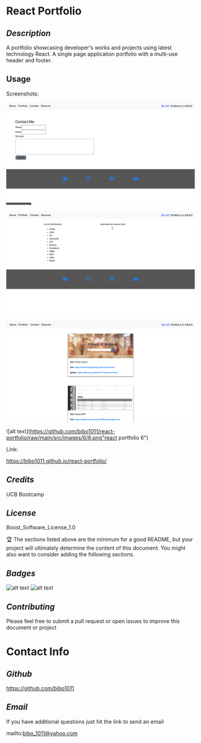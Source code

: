 # React Portfolio
  ## *Description*

  A portfolio showcasing developer's works and projects using latest technology React. A single page application portfolio with a multi-use header and footer.

  ## Usage 

  Screenshots:

  ![alt text](https://github.com/bibo1011/react-portfolio/raw/main/src/assets/images/screenshots/ch20ss1.png "react portfolio ss1")

  ![alt text](https://github.com/bibo1011/react-portfolio/raw/main/src/assets/images/screenshots/ch20ss2.png "react portfolio ss2")

  ![alt text](https://github.com/bibo1011/react-portfolio/raw/main/src/assets/images/screenshots/ch20ss3.png "react portfolio ss2")

  ![alt text](https://github.com/bibo1011/react-portfolio/raw/main/src/images/6/6.png"react portfolio 6")

  Link:

  https://bibo1011.github.io/react-portfolio/
   
  ## *Credits*
   
  UCB Bootcamp

  ## *License*
   
  Boost_Software_License_1.0

  🏆 The sections listed above are the minimum for a good README, but your project will ultimately determine the content of this document. You might also want to consider adding the following sections.

  ## *Badges*

  ![alt text](https://img.shields.io/badge/license-Boost_Software_License_1.0-blueviolet?style=for-the-badge&logo=appveyor "license badge")
  ![alt text](https://img.shields.io/badge/license-MIT_License-blueviolet?style=for-the-badge&logo=appveyor "license badge")

  ## *Contributing*
   
  Please feel free to submit a pull request or open issues to improve this document or project

  # Contact Info

  ## *Github*
   
  https://github.com/bibo1011

  ## *Email* 

   If you have additional questions just hit the link to send an email

  mailto:bibo_1011@yahoo.com